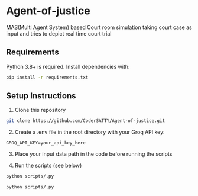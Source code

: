 # Agent-of-justice
MAS(Multi Agent System) based Court room simulation taking court case as input and tries to depict real time court trial

## Requirements

Python 3.8+ is required. Install dependencies with:

```bash
pip install -r requirements.txt
```
## Setup Instructions
1. Clone this repository
```bash
git clone https://github.com/CoderSATTY/Agent-of-justice.git
```

2. Create a .env file in the root directory with your Groq API key:

```env
GROQ_API_KEY=your_api_key_here
```
3. Place your input data path in the code before running the scripts

4. Run the scripts (see below)
```bash
python scripts/.py
```
```bash
python scripts/.py
```

